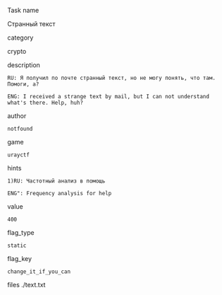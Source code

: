 Task name

   Странный текст

category

   crypto

description

    RU: Я получил по почте странный текст, но не могу понять, что там. Помоги, а?

    ENG: I received a strange text by mail, but I can not understand what's there. Help, huh?

author

    notfound

game

    urayctf

hints

    1)RU: Частотный анализ в помощь

    ENG": Frequency analysis for help

value

    400

flag_type

    static

flag_key

    change_it_if_you_can

files
    ./text.txt

